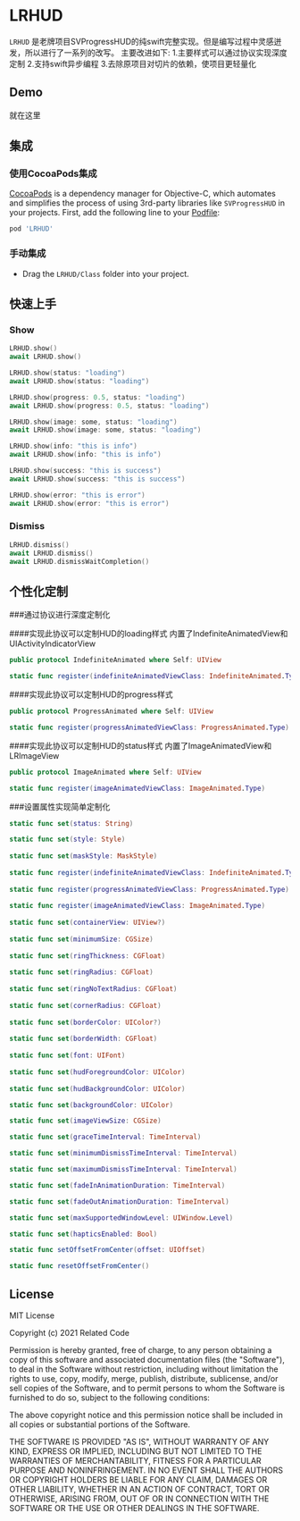 # LRHUD

`LRHUD` 是老牌项目SVProgressHUD的纯swift完整实现。但是编写过程中灵感迸发，所以进行了一系列的改写。
主要改进如下:
1.主要样式可以通过协议实现深度定制
2.支持swift异步编程
3.去除原项目对切片的依赖，使项目更轻量化

## Demo		

就在这里

## 集成

### 使用CocoaPods集成

[CocoaPods](http://cocoapods.org) is a dependency manager for Objective-C, which automates and simplifies the process of using 3rd-party libraries like `SVProgressHUD` in your projects. First, add the following line to your [Podfile](http://guides.cocoapods.org/using/using-cocoapods.html):

```ruby
pod 'LRHUD'
```
### 手动集成

* Drag the `LRHUD/Class` folder into your project.

## 快速上手

### Show
```swift
LRHUD.show()
await LRHUD.show()
```
```swift
LRHUD.show(status: "loading")
await LRHUD.show(status: "loading")
```
```swift
LRHUD.show(progress: 0.5, status: "loading")
await LRHUD.show(progress: 0.5, status: "loading")
```
```swift
LRHUD.show(image: some, status: "loading")
await LRHUD.show(image: some, status: "loading")
```
```swift
LRHUD.show(info: "this is info")
await LRHUD.show(info: "this is info")
```
```swift
LRHUD.show(success: "this is success")
await LRHUD.show(success: "this is success")
```
```swift
LRHUD.show(error: "this is error")
await LRHUD.show(error: "this is error")
```

### Dismiss
```swift
LRHUD.dismiss()
await LRHUD.dismiss()
await LRHUD.dismissWaitCompletion()
```

## 个性化定制

###通过协议进行深度定制化

####实现此协议可以定制HUD的loading样式
内置了IndefiniteAnimatedView和UIActivityIndicatorView
```swift
public protocol IndefiniteAnimated where Self: UIView 

static func register(indefiniteAnimatedViewClass: IndefiniteAnimated.Type)
```

####实现此协议可以定制HUD的progress样式
```swift
public protocol ProgressAnimated where Self: UIView 

static func register(progressAnimatedViewClass: ProgressAnimated.Type)
```

####实现此协议可以定制HUD的status样式
内置了ImageAnimatedView和LRImageView

```swift
public protocol ImageAnimated where Self: UIView 

static func register(imageAnimatedViewClass: ImageAnimated.Type)
```

###设置属性实现简单定制化
```swift
static func set(status: String) 

static func set(style: Style)
	
static func set(maskStyle: MaskStyle)
	
static func register(indefiniteAnimatedViewClass: IndefiniteAnimated.Type)
	
static func register(progressAnimatedViewClass: ProgressAnimated.Type)
	
static func register(imageAnimatedViewClass: ImageAnimated.Type)
	
static func set(containerView: UIView?)
	
static func set(minimumSize: CGSize)
	
static func set(ringThickness: CGFloat)
	
static func set(ringRadius: CGFloat)
	
static func set(ringNoTextRadius: CGFloat)
	
static func set(cornerRadius: CGFloat)
	
static func set(borderColor: UIColor?)
	
static func set(borderWidth: CGFloat) 
	
static func set(font: UIFont)
	
static func set(hudForegroundColor: UIColor)
	
static func set(hudBackgroundColor: UIColor)

static func set(backgroundColor: UIColor)

static func set(imageViewSize: CGSize)

static func set(graceTimeInterval: TimeInterval)

static func set(minimumDismissTimeInterval: TimeInterval)

static func set(maximumDismissTimeInterval: TimeInterval) 

static func set(fadeInAnimationDuration: TimeInterval) 

static func set(fadeOutAnimationDuration: TimeInterval)

static func set(maxSupportedWindowLevel: UIWindow.Level) 

static func set(hapticsEnabled: Bool)

static func setOffsetFromCenter(offset: UIOffset) 

static func resetOffsetFromCenter() 
```

## License

MIT License

Copyright (c) 2021 Related Code

Permission is hereby granted, free of charge, to any person obtaining a copy
of this software and associated documentation files (the "Software"), to deal
in the Software without restriction, including without limitation the rights
to use, copy, modify, merge, publish, distribute, sublicense, and/or sell
copies of the Software, and to permit persons to whom the Software is
furnished to do so, subject to the following conditions:

The above copyright notice and this permission notice shall be included in all
copies or substantial portions of the Software.

THE SOFTWARE IS PROVIDED "AS IS", WITHOUT WARRANTY OF ANY KIND, EXPRESS OR
IMPLIED, INCLUDING BUT NOT LIMITED TO THE WARRANTIES OF MERCHANTABILITY,
FITNESS FOR A PARTICULAR PURPOSE AND NONINFRINGEMENT. IN NO EVENT SHALL THE
AUTHORS OR COPYRIGHT HOLDERS BE LIABLE FOR ANY CLAIM, DAMAGES OR OTHER
LIABILITY, WHETHER IN AN ACTION OF CONTRACT, TORT OR OTHERWISE, ARISING FROM,
OUT OF OR IN CONNECTION WITH THE SOFTWARE OR THE USE OR OTHER DEALINGS IN THE
SOFTWARE.